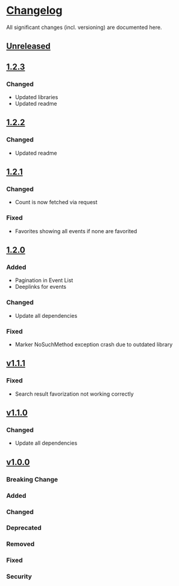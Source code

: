 # [Changelog](https://keepachangelog.com/en/1.1.0/)

All significant changes (incl. versioning) are documented here.

## [Unreleased](https://git-dev.solingen.de/smartcityapp/modules/oscaevents-android/-/releases)

## [1.2.3](https://git-dev.solingen.de/smartcityapp/modules/oscaevents-android/-/tags/1.2.3)

### Changed
- Updated libraries
- Updated readme

## [1.2.2](https://git-dev.solingen.de/smartcityapp/modules/oscaevents-android/-/tags/1.2.2)

### Changed
- Updated readme

## [1.2.1](https://git-dev.solingen.de/smartcityapp/modules/oscaevents-android/-/tags/1.2.1)

### Changed
- Count is now fetched via request

### Fixed
- Favorites showing all events if none are favorited

## [1.2.0](https://git-dev.solingen.de/smartcityapp/modules/oscaevents-android/-/tags/1.2.0)

### Added

- Pagination in Event List
- Deeplinks for events

### Changed

- Update all dependencies

### Fixed

- Marker NoSuchMethod exception crash due to outdated library

## [v1.1.1](https://git-dev.solingen.de/smartcityapp/modules/oscaevents-android/-/tags/1.1.1)

### Fixed

- Search result favorization not working correctly

## [v1.1.0](https://git-dev.solingen.de/smartcityapp/modules/oscaevents-android/-/tags/1.1.0)

### Changed

- Update all dependencies

## [v1.0.0](https://git-dev.solingen.de/smartcityapp/modules/oscaevents-android/-/tags/1.0.0)
### Breaking Change
### Added
### Changed
### Deprecated
### Removed
### Fixed
### Security